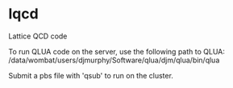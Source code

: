 # lqcd
Lattice QCD code

To run QLUA code on the server, use the following path to QLUA:
/data/wombat/users/djmurphy/Software/qlua/djm/qlua/bin/qlua

Submit a pbs file with 'qsub' to run on the cluster.
